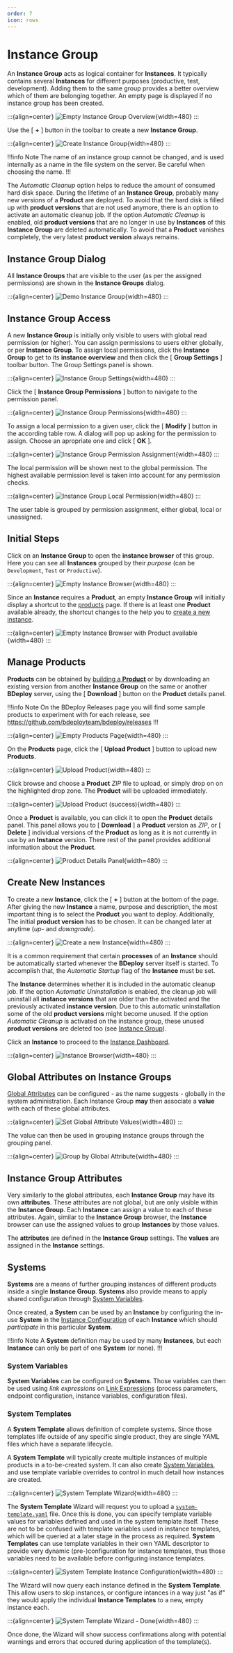 ```yaml
---
order: 7
icon: rows
---
```

# Instance Group

An **Instance Group** acts as logical container for **Instances**. It typically contains several **Instances** for different purposes (productive, test, development). Adding them to the same group provides a better overview which of them are belonging together. An empty page is displayed if no instance group has been created. 

:::{align=center}
![Empty Instance Group Overview](/images/Doc_EmptyGroups.png){width=480}
:::

Use the [ **+** ] button in the toolbar to create a new **Instance Group**.

:::{align=center}
![Create Instance Group](/images/Doc_AddGroupPanelFilled.png){width=480}
:::

!!!info Note
The name of an instance group cannot be changed, and is used internally as a name in the file system on the server. Be careful when choosing the name.
!!!

The _Automatic Cleanup_ option helps to reduce the amount of consumed hard disk space. During the lifetime of an **Instance Group**, probably many new versions of a **Product** are deployed. To avoid that the hard disk is filled up with **product versions** that are not used anymore, there is an option to activate an automatic cleanup job. If the option _Automatic Cleanup_ is enabled, old **product versions** that are no longer in use by **Instances** of this **Instance Group** are deleted automatically. To avoid that a **Product** vanishes completely, the very latest **product version** always remains.

## Instance Group Dialog

All **Instance Groups** that are visible to the user (as per the assigned permissions) are shown in the **Instance Groups** dialog.

:::{align=center}
![Demo Instance Group](/images/Doc_DemoGroup.png){width=480}
:::

## Instance Group Access

A new **Instance Group** is initially only visible to users with global read permission (or higher). You can assign permissions to users either globally, or per **Instance Group**. To assign local permissions, click the **Instance Group** to get to its **instance overview** and then click the [ **Group Settings** ] toolbar button. The Group Settings panel is shown.

:::{align=center}
![Instance Group Settings](/images/Doc_GroupSettings.png){width=480}
:::

Click the [ **Instance Group Permissions** ] button to navigate to the permission panel.

:::{align=center}
![Instance Group Permissions](/images/Doc_GroupPermGlobalOnly.png){width=480}
:::

To assign a local permission to a given user, click the [ **Modify** ] button in the according table row. A dialog will pop up asking for the permission to assign. Choose an apropriate one and click [ **OK** ].

:::{align=center}
![Instance Group Permission Assignment](/images/Doc_GroupPermSetWrite.png){width=480}
:::

The local permission will be shown next to the global permission. The highest available permission level is taken into account for any permission checks.

:::{align=center}
![Instance Group Local Permission](/images/Doc_GroupPermAssigned.png){width=480}
:::

The user table is grouped by permission assignment, either global, local or unassigned.

## Initial Steps

Click on an **Instance Group** to open the **instance browser** of this group. Here you can see all **Instances** grouped by their _purpose_ (can be `Development`, `Test` or `Productive`).

:::{align=center}
![Empty Instance Browser](/images/Doc_DemoInstancesEmpty.png){width=480}
:::

Since an **Instance** requires a **Product**, an empty **Instance Group** will initially display a shortcut to the [products](#manage-products) page. If there is at least one **Product** available already, the shortcut changes to the help you to [create a new instance](#create-new-instances).

:::{align=center}
![Empty Instance Browser with Product available](/images/Doc_DemoInstancesNoInstance.png){width=480}
:::

## Manage Products

**Products** can be obtained by [building a **Product**](/power/product/#building-a-product) or by downloading an existing version from another **Instance Group** on the same or another **BDeploy** server, using the [ **Download** ] button on the **Product** details panel.

!!!info Note
On the BDeploy Releases page you will find some sample products to experiment with for each release, see https://github.com/bdeployteam/bdeploy/releases
!!!

:::{align=center}
![Empty Products Page](/images/Doc_ProductsEmpty.png){width=480}
:::

On the **Products** page, click the [ **Upload Product** ] button to upload new **Products**.

:::{align=center}
![Upload Product](/images/Doc_ProductsUploadPanel.png){width=480}
:::

Click browse and choose a **Product** _ZIP_ file to upload, or simply drop on on the highlighted drop zone. The **Product** will be uploaded immediately.

:::{align=center}
![Upload Product (success)](/images/Doc_ProductsUploadSuccess.png){width=480}
:::

Once a **Product** is available, you can click it to open the **Product** details panel. This panel allows you to [ **Download** ] a **Product** version as _ZIP_, or [ **Delete** ] individual versions of the **Product** as long as it is not currently in use by an **Instance** version. There rest of the panel provides additional information about the **Product**.

:::{align=center}
![Product Details Panel](/images/Doc_ProductDetailsPanel.png){width=480}
:::

## Create New Instances

To create a new **Instance**, click the [ **+** ] button at the bottom of the page. After giving the new **Instance** a name, purpose and description, the most important thing is to select the **Product** you want to deploy. Additionally, The initial **product version** has to be chosen. It can be changed later at anytime (_up-_ and _downgrade_). 

:::{align=center}
![Create a new Instance](/images/Doc_InstanceAdd.png){width=480}
:::

It is a common requirement that certain **processes** of an **Instance** should be automatically started whenever the **BDeploy** server itself is started. To accomplish that, the _Automatic Startup_ flag of the **Instance** must be set. 

The **Instance** determines whether it is included in the automatic cleanup job. If the option _Automatic Uninstallation_ is enabled, the cleanup job will uninstall all **instance versions** that are older than the activated and the previously activated **instance version**. Due to this automatic uninstallation some of the old **product versions** might become unused. If the option _Automatic Cleanup_ is activated on the instance group, these unused **product versions** are deleted too (see [Instance Group](/user/instancegroup/#instance-group)).

Click an **Instance** to proceed to the [Instance Dashboard](/user/instance/#instance-dashboard).

:::{align=center}
![Instance Browser](/images/Doc_DemoInstance.png){width=480}
:::

## Global Attributes on Instance Groups

[Global Attributes](/experts/system/#global-attributes) can be configured - as the name suggests - globally in the system administration. Each Instance Group **may** then associate a **value** with each of these global attributes.

:::{align=center}
![Set Global Attribute Values](/images/Doc_SetGlobalAttributeValue.png){width=480}
:::

The value can then be used in grouping instance groups through the grouping panel.

:::{align=center}
![Group by Global Attribute](/images/Doc_GroupingPanel.png){width=480}
:::

## Instance Group Attributes

Very similarly to the global attributes, each **Instance Group** may have its own **attributes**. These attributes are not global, but are only visible within the **Instance Group**. Each **Instance** can assign a value to each of these attributes. Again, similar to the **Instance Group** browser, the **Instance** browser can use the assigned values to group **Instances** by those values.

The **attributes** are defined in the **Instance Group** settings. The **values** are assigned in the **Instance** settings.

## Systems

**Systems** are a means of further grouping instances of different products inside a single **Instance Group**. **Systems** also provide means to apply shared configuration through [System Variables](/user/instancegroup/#system-variables).

Once created, a **System** can be used by an **Instance** by configuring the in-use **System** in the [Instance Configuration](/user/instance/#instance-configuration) of each **Instance** which should _participate_ in this particular **System**.

!!!info Note
A **System** definition may be used by many **Instances**, but each **Instance** can only be part of one **System** (or none).
!!!

### System Variables

**System Variables** can be configured on **Systems**. Those variables can then be used using _link expressions_ on [Link Expressions](/user/instance/#link-expressions) (process parameters, endpoint configuration, instance variables, configuration files).

### System Templates

A **System Template** allows definition of complete systems. Since those templates life outside of any specific single product, they are single YAML files which have a separate lifecycle.

A **System Template** will typically create multiple instances of multiple products in a to-be-created system. It can also create [System Variables](/user/instancegroup/#system-variables), and use template variable overrides to control in much detail how instances are created.

:::{align=center}
![System Template Wizard](/images/Doc_SystemTemplate_Wizard.png){width=480}
:::

The **System Template** Wizard will request you to upload a [`system-template.yaml`](/power/product/#system-templateyaml) file. Once this is done, you can specify template variable values for variables defined and used in the system template itself. These are not to be confused with template variables used in instance templates, which will be queried at a later stage in the process as required. **System Templates** can use template variables in their own YAML descriptor to provide very dynamic (pre-)configuration for instance templates, thus those variables need to be available before configuring instance templates.

:::{align=center}
![System Template Instance Configuration](/images/Doc_SystemTemplate_InstanceTemplates.png){width=480}
:::

The Wizard will now query each instance defined in the **System Template**. This allow users to skip instances, or configure intances in a way just "as if" they would apply the individual **Instance Templates** to a new, empty instance each.

:::{align=center}
![System Template Wizard - Done](/images/Doc_SystemTemplate_Done.png){width=480}
:::

Once done, the Wizard will show success confirmations along with potential warnings and errors that occured during application of the template(s).
